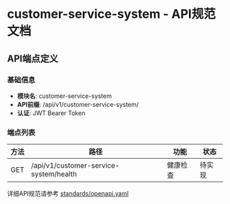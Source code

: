 # customer-service-system - API规范文档

## API端点定义

### 基础信息
- **模块名**: customer-service-system
- **API前缀**: /api/v1/customer-service-system/
- **认证**: JWT Bearer Token

### 端点列表

| 方法 | 路径 | 功能 | 状态 |
|------|------|------|------|
| GET | /api/v1/customer-service-system/health | 健康检查 | 待实现 |

详细API规范请参考 [standards/openapi.yaml](../../standards/openapi.yaml)
